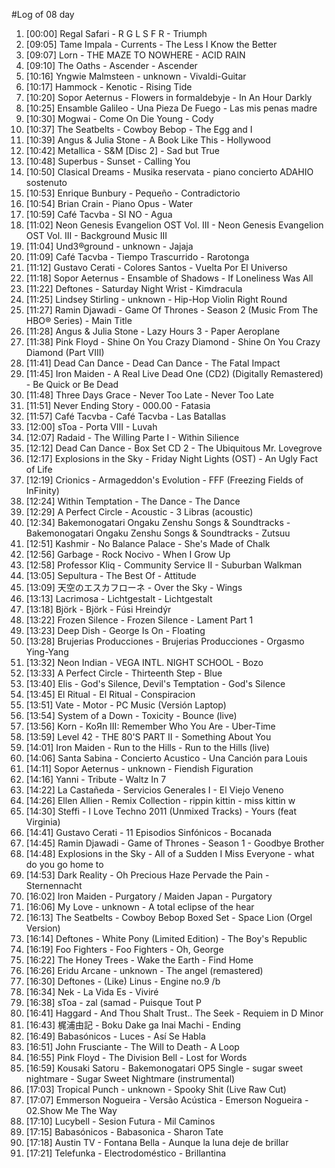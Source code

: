 #Log of 08 day

1. [00:00] Regal Safari - R G L S F R - Triumph
1. [09:05] Tame Impala - Currents - The Less I Know the Better
1. [09:07] Lorn - THE MAZE TO NOWHERE - ACID RAIN
1. [09:10] The Oaths - Ascender - Ascender
1. [10:16] Yngwie Malmsteen - unknown - Vivaldi-Guitar
1. [10:17] Hammock - Kenotic - Rising Tide
1. [10:20] Sopor Aeternus - Flowers in formaldebyje - In An Hour Darkly
1. [10:25] Ensamble Galileo - Una Pieza De Fuego - Las mis penas madre
1. [10:30] Mogwai - Come On Die Young - Cody
1. [10:37] The Seatbelts - Cowboy Bebop - The Egg and I
1. [10:39] Angus & Julia Stone - A Book Like This - Hollywood
1. [10:42] Metallica - S&M [Disc 2] - Sad but True
1. [10:48] Superbus - Sunset - Calling You
1. [10:50] Clasical Dreams - Musika reservata - piano concierto ADAHIO sostenuto
1. [10:53] Enrique Bunbury - Pequeño - Contradictorio
1. [10:54] Brian Crain - Piano Opus - Water
1. [10:59] Café Tacvba - SI NO - Agua
1. [11:02] Neon Genesis Evangelion OST Vol. III - Neon Genesis Evangelion OST Vol. III - Background Music III
1. [11:04] Und3®ground - unknown - Jajaja
1. [11:09] Café Tacvba - Tiempo Trascurrido - Rarotonga
1. [11:12] Gustavo Cerati - Colores Santos - Vuelta Por El Universo
1. [11:18] Sopor Aeternus - Ensamble of Shadows - If Loneliness Was All
1. [11:22] Deftones - Saturday Night Wrist - Kimdracula
1. [11:25] Lindsey Stirling - unknown - Hip-Hop Violin Right Round
1. [11:27] Ramin Djawadi - Game Of Thrones - Season 2 (Music From The HBO® Series) - Main Title
1. [11:28] Angus & Julia Stone - Lazy Hours 3 - Paper Aeroplane
1. [11:38] Pink Floyd - Shine On You Crazy Diamond - Shine On You Crazy Diamond (Part VIII)
1. [11:41] Dead Can Dance - Dead Can Dance - The Fatal Impact
1. [11:45] Iron Maiden - A Real Live Dead One (CD2) (Digitally Remastered) - Be Quick or Be Dead
1. [11:48] Three Days Grace - Never Too Late - Never Too Late
1. [11:51] Never Ending Story - 000.00 - Fatasia
1. [11:57] Café Tacvba - Café Tacvba - Las Batallas
1. [12:00] sToa - Porta VIII - Luvah
1. [12:07] Radaid - The Willing Parte I - Within Silience
1. [12:12] Dead Can Dance - Box Set CD 2 - The Ubiquitous Mr. Lovegrove
1. [12:17] Explosions in the Sky - Friday Night Lights (OST) - An Ugly Fact of Life
1. [12:19] Crionics - Armageddon's Evolution - FFF (Freezing Fields of InFinity)
1. [12:24] Within Temptation - The Dance - The Dance
1. [12:29] A Perfect Circle - Acoustic - 3 Libras (acoustic)
1. [12:34] Bakemonogatari Ongaku Zenshu Songs & Soundtracks - Bakemonogatari Ongaku Zenshu Songs & Soundtracks - Zutsuu
1. [12:51] Kashmir - No Balance Palace - She's Made of Chalk
1. [12:56] Garbage - Rock Nocivo - When I Grow Up
1. [12:58] Professor Kliq - Community Service II - Suburban Walkman
1. [13:05] Sepultura - The Best Of - Attitude
1. [13:09] 天空のエスカフローネ - Over the Sky - Wings
1. [13:13] Lacrimosa - Lichtgestalt - Lichtgestalt
1. [13:18] Björk - Björk - Fúsi Hreindýr
1. [13:22] Frozen Silence - Frozen Silence - Lament Part 1
1. [13:23] Deep Dish - George Is On - Floating
1. [13:28] Brujerias Producciones - Brujerias Producciones - Orgasmo Ying-Yang
1. [13:32] Neon Indian - VEGA INTL. NIGHT SCHOOL - Bozo
1. [13:33] A Perfect Circle - Thirteenth Step - Blue
1. [13:40] Elis - God's Silence, Devil's Temptation - God's Silence
1. [13:45] El Ritual - El Ritual - Conspiracion
1. [13:51] Vate - Motor - PC Music (Versión Laptop)
1. [13:54] System of a Down - Toxicity - Bounce (live)
1. [13:56] Korn - KoЯn III: Remember Who You Are - Uber-Time
1. [13:59] Level 42 - THE 80'S PART II - Something About You
1. [14:01] Iron Maiden - Run to the Hills - Run to the Hills (live)
1. [14:06] Santa Sabina - Concierto Acustico - Una Canción para Louis
1. [14:11] Sopor Aeternus - unknown - Fiendish Figuration
1. [14:16] Yanni - Tribute - Waltz In 7
1. [14:22] La Castañeda - Servicios Generales I - El Viejo Veneno
1. [14:26] Ellen Allien - Remix Collection - rippin kittin - miss kittin w
1. [14:30] Steffi - I Love Techno 2011 (Unmixed Tracks) - Yours (feat Virginia)
1. [14:41] Gustavo Cerati - 11 Episodios Sinfónicos - Bocanada
1. [14:45] Ramin Djawadi - Game of Thrones - Season 1 - Goodbye Brother
1. [14:48] Explosions in the Sky - All of a Sudden I Miss Everyone - what do you go home to
1. [14:53] Dark Reality - Oh Precious Haze Pervade the Pain - Sternennacht
1. [16:02] Iron Maiden - Purgatory / Maiden Japan - Purgatory
1. [16:06] My Love - unknown - A total eclipse of the hear
1. [16:13] The Seatbelts - Cowboy Bebop Boxed Set - Space Lion (Orgel Version)
1. [16:14] Deftones - White Pony (Limited Edition) - The Boy's Republic
1. [16:19] Foo Fighters - Foo Fighters - Oh, George
1. [16:22] The Honey Trees - Wake the Earth - Find Home
1. [16:26] Eridu Arcane - unknown - The angel (remastered)
1. [16:30] Deftones - (Like) Linus - Engine no.9 /b
1. [16:34] Nek - La Vida Es - Viviré
1. [16:38] sToa - zal (samad - Puisque Tout P
1. [16:41] Haggard - And Thou Shalt Trust.. The Seek - Requiem in D Minor
1. [16:43] 梶浦由記 - Boku Dake ga Inai Machi - Ending
1. [16:49] Babasónicos - Luces - Así Se Habla
1. [16:51] John Frusciante - The Will to Death - A Loop
1. [16:55] Pink Floyd - The Division Bell - Lost for Words
1. [16:59] Kousaki Satoru - Bakemonogatari OP5 Single - sugar sweet nightmare - Sugar Sweet Nightmare (instrumental)
1. [17:03] Tropical Punch - unknown - Spooky Shit (Live Raw Cut)
1. [17:07] Emmerson Nogueira - Versão Acústica - Emerson Nogueira - 02.Show Me The Way
1. [17:10] Lucybell - Sesion Futura - Mil Caminos
1. [17:15] Babasónicos - Babasonica - Sharon Tate
1. [17:18] Austin TV - Fontana Bella - Aunque la luna deje de brillar
1. [17:21] Telefunka - Electrodoméstico - Brillantina
